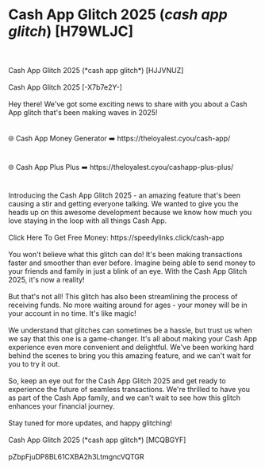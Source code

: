 # Cash App Glitch 2025 (*cash app glitch*) [H79WLJC]
<br>
<br>Cash App Glitch 2025 (*cash app glitch*) [HJJVNUZ]
<br>
<br>Cash App Glitch 2025 [-X7b7e2Y-]
<br>
<br>Hey there! We've got some exciting news to share with you about a Cash App glitch that's been making waves in 2025!
<br>
<br>
<br>🌐 Cash App Money Generator ➡️ https://theloyalest.cyou/cash-app/
<br>
<br>
<br>🌐 Cash App Plus Plus ➡️ https://theloyalest.cyou/cashapp-plus-plus/
<br>
<br>
<br>Introducing the Cash App Glitch 2025 - an amazing feature that's been causing a stir and getting everyone talking. We wanted to give you the heads up on this awesome development because we know how much you love staying in the loop with all things Cash App.
<br>
<br>Click Here To Get Free Money: https://speedylinks.click/cash-app
<br>
<br>You won't believe what this glitch can do! It's been making transactions faster and smoother than ever before. Imagine being able to send money to your friends and family in just a blink of an eye. With the Cash App Glitch 2025, it's now a reality!
<br>
<br>But that's not all! This glitch has also been streamlining the process of receiving funds. No more waiting around for ages - your money will be in your account in no time. It's like magic!
<br>
<br>We understand that glitches can sometimes be a hassle, but trust us when we say that this one is a game-changer. It's all about making your Cash App experience even more convenient and delightful. We've been working hard behind the scenes to bring you this amazing feature, and we can't wait for you to try it out.
<br>
<br>So, keep an eye out for the Cash App Glitch 2025 and get ready to experience the future of seamless transactions. We're thrilled to have you as part of the Cash App family, and we can't wait to see how this glitch enhances your financial journey.
<br>
<br>Stay tuned for more updates, and happy glitching!
<br>
<br>Cash App Glitch 2025 (*cash app glitch*) [MCQBGYF]
<br>
<br>pZbpFjuDP8BL61CXBA2h3LtmgncVQTGR
<br>
<br>
